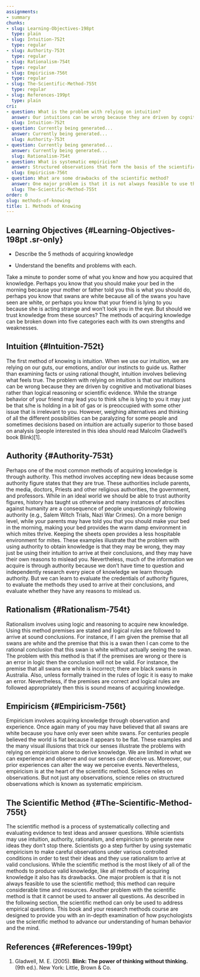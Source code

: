 ```yaml
---
assignments:
- summary
chunks:
- slug: Learning-Objectives-198pt
  type: plain
- slug: Intuition-752t
  type: regular
- slug: Authority-753t
  type: regular
- slug: Rationalism-754t
  type: regular
- slug: Empiricism-756t
  type: regular
- slug: The-Scientific-Method-755t
  type: regular
- slug: References-199pt
  type: plain
cri:
- question: What is the problem with relying on intuition?
  answer: Our intuitions can be wrong because they are driven by cognitive and motivational biases rather than logical reasoning or scientific evidence.
  slug: Intuition-752t
- question: Currently being generated...
  answer: Currently being generated...
  slug: Authority-753t
- question: Currently being generated...
  answer: Currently being generated...
  slug: Rationalism-754t
- question: What is systematic empiricism?
  answer: Structured observations that form the basis of the scientific method.
  slug: Empiricism-756t
- question: What are some drawbacks of the scientific method?
  answer: One major problem is that it is not always feasible to use the scientific method due to the considerable time and resources it requires, and it cannot be used to answer all questions.
  slug: The-Scientific-Method-755t
order: 0
slug: methods-of-knowing
title: 1. Methods of Knowing
---
```




## Learning Objectives {#Learning-Objectives-198pt .sr-only}

<i-callout title="Learning Objectives">

- Describe the 5 methods of acquiring knowledge

- Understand the benefits and problems with each.

</i-callout>

Take a minute to ponder some of what you know and how you acquired that knowledge. Perhaps you know that you should make your bed in the morning because your mother or father told you this is what you should do, perhaps you know that swans are white because all of the swans you have seen are white, or perhaps you know that your friend is lying to you because she is acting strange and won’t look you in the eye. But should we trust knowledge from these sources? The methods of acquiring knowledge can be broken down into five categories each with its own strengths and weaknesses.

## Intuition {#Intuition-752t}

The first method of knowing is intuition. When we use our intuition, we are relying on our guts, our emotions, and/or our instincts to guide us. Rather than examining facts or using rational thought, intuition involves believing what feels true. The problem with relying on intuition is that our intuitions can be wrong because they are driven by cognitive and motivational biases rather than logical reasoning or scientific evidence. While the strange behavior of your friend may lead you to think s/he is lying to you it may just be that s/he is holding in a bit of gas or is preoccupied with some other issue that is irrelevant to you. However, weighing alternatives and thinking of all the different possibilities can be paralyzing for some people and sometimes decisions based on intuition are actually superior to those based on analysis (people interested in this idea should read Malcolm Gladwell’s book Blink)\[1\].

## Authority {#Authority-753t}

Perhaps one of the most common methods of acquiring knowledge is through authority. This method involves accepting new ideas because some authority figure states that they are true. These authorities include parents, the media, doctors, Priests and other religious authorities, the government, and professors. While in an ideal world we should be able to trust authority figures, history has taught us otherwise and many instances of atrocities against humanity are a consequence of people unquestioningly following authority (e.g., Salem Witch Trials, Nazi War Crimes). On a more benign level, while your parents may have told you that you should make your bed in the morning, making your bed provides the warm damp environment in which mites thrive. Keeping the sheets open provides a less hospitable environment for mites. These examples illustrate that the problem with using authority to obtain knowledge is that they may be wrong, they may just be using their intuition to arrive at their conclusions, and they may have their own reasons to mislead you. Nevertheless, much of the information we acquire is through authority because we don’t have time to question and independently research every piece of knowledge we learn through authority. But we can learn to evaluate the credentials of authority figures, to evaluate the methods they used to arrive at their conclusions, and evaluate whether they have any reasons to mislead us.

## Rationalism {#Rationalism-754t}

Rationalism involves using logic and reasoning to acquire new knowledge. Using this method premises are stated and logical rules are followed to arrive at sound conclusions. For instance, if I am given the premise that all swans are white and the premise that this is a swan then I can come to the rational conclusion that this swan is white without actually seeing the swan. The problem with this method is that if the premises are wrong or there is an error in logic then the conclusion will not be valid. For instance, the premise that all swans are white is incorrect; there are black swans in Australia. Also, unless formally trained in the rules of logic it is easy to make an error. Nevertheless, if the premises are correct and logical rules are followed appropriately then this is sound means of acquiring knowledge.

## Empiricism {#Empiricism-756t}

Empiricism involves acquiring knowledge through observation and experience. Once again many of you may have believed that all swans are white because you have only ever seen white swans. For centuries people believed the world is flat because it appears to be flat. These examples and the many visual illusions that trick our senses illustrate the problems with relying on empiricism alone to derive knowledge. We are limited in what we can experience and observe and our senses can deceive us. Moreover, our prior experiences can alter the way we perceive events. Nevertheless, empiricism is at the heart of the scientific method. Science relies on observations. But not just any observations, science relies on structured observations which is known as systematic empiricism.

## The Scientific Method {#The-Scientific-Method-755t}

The scientific method is a process of systematically collecting and evaluating evidence to test ideas and answer questions. While scientists may use intuition, authority, rationalism, and empiricism to generate new ideas they don’t stop there. Scientists go a step further by using systematic empiricism to make careful observations under various controlled conditions in order to test their ideas and they use rationalism to arrive at valid conclusions. While the scientific method is the most likely of all of the methods to produce valid knowledge, like all methods of acquiring knowledge it also has its drawbacks. One major problem is that it is not always feasible to use the scientific method; this method can require considerable time and resources. Another problem with the scientific method is that it cannot be used to answer all questions. As described in the following section, the scientific method can only be used to address empirical questions. This book and your research methods course are designed to provide you with an in-depth examination of how psychologists use the scientific method to advance our understanding of human behavior and the mind.

## References {#References-199pt}

1.  Gladwell, M. E. (2005). __Blink: The power of thinking without thinking.__ (9th ed.). New York: Little, Brown & Co.
